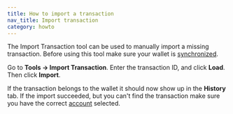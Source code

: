 ```yaml
---
title: How to import a transaction
nav_title: Import transaction
category: howto
---
```


The Import Transaction tool can be used to manually import a missing transaction. Before using this tool make sure your wallet is [synchronized](synchronization).

Go to **Tools → Import Transaction**. Enter the transaction ID, and click **Load**. Then click **Import**.

If the transaction belongs to the wallet it should now show up in the **History** tab. If the import succeeded, but you can't find the transaction make sure you have the correct [account](accounts) selected.

